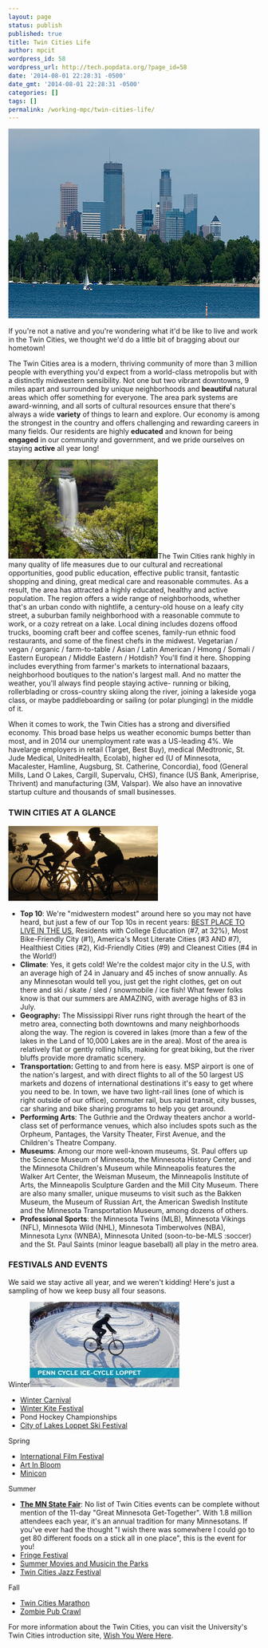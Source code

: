 ```yaml
---
layout: page
status: publish
published: true
title: Twin Cities Life
author: mpcit
wordpress_id: 58
wordpress_url: http://tech.popdata.org/?page_id=58
date: '2014-08-01 22:28:31 -0500'
date_gmt: '2014-08-01 22:28:31 -0500'
categories: []
tags: []
permalink: /working-mpc/twin-cities-life/
---
```

<a href="/images/calhoun-skyline-web.jpg"><img class="alignnone size-full wp-image-115" src="/images/calhoun-skyline-web.jpg" alt="Lake Calhoun" width="1000" height="380" /></a>

If you're not a native and you're wondering what it'd be like to live and work in the Twin Cities, we thought we'd do a little bit of bragging about our hometown!

The Twin Cities area is a modern, thriving community of more than 3 million people with everything you'd expect from a world-class metropolis but with a distinctly midwestern sensibility. Not one but two vibrant downtowns, 9 miles apart and surrounded by unique neighborhoods and <b>beautiful</b> natural areas which offer something for everyone. The area park systems are award-winning, and all sorts of cultural resources ensure that there's always a wide <b>variety</b> of things to learn and explore. Our economy is among the strongest in the country and offers challenging and rewarding careers in many fields. Our residents are highly <b>educated</b> and known for being <b>engaged</b> in our community and government, and we pride ourselves on staying <b>active</b> all year long!

<img class="alignleft wp-image-233 size-medium" src="/images/060430_4569v2-UR_PL_3057-Revision-1-300x199.jpg" alt="Minneapolis" width="300" height="199" />The Twin Cities rank highly in many quality of life measures due to our cultural and recreational opportunities, good public education, effective public transit, fantastic shopping and dining, great medical care and reasonable commutes. As a result, the area has attracted a highly educated, healthy and active population. The region offers a wide range of neighborhoods, whether that's an urban condo with nightlife, a century-old house on a leafy city street, a suburban family neighborhood with a reasonable commute to work, or a cozy retreat on a lake. Local dining includes dozens offood trucks, booming craft beer and coffee scenes, family-run ethnic food restaurants, and some of the finest chefs in the midwest. Vegetarian / vegan / organic / farm-to-table / Asian / Latin American / Hmong / Somali / Eastern European / Middle Eastern / Hotdish? You'll find it here. Shopping includes everything from farmer's markets to international bazaars, neighborhood boutiques to the nation's largest mall. And no matter the weather, you'll always find people staying active- running or biking, rollerblading or cross-country skiing along the river, joining a lakeside yoga class, or maybe paddleboarding or sailing (or polar plunging) in the middle of it.

When it comes to work, the Twin Cities has a strong and diversified economy. This broad base helps us weather economic bumps better than most, and in 2014 our unemployment rate was a US-leading 4%. We havelarge employers in retail (Target, Best Buy), medical (Medtronic, St. Jude Medical, UnitedHealth, Ecolab), higher ed (U of Minnesota, Macalester, Hamline, Augsburg, St. Catherine, Concordia), food (General Mills, Land O Lakes, Cargill, Supervalu, CHS), finance (US Bank, Ameriprise, Thrivent) and manufacturing (3M, Valspar). We also have an innovative startup culture and thousands of small businesses.

### TWIN CITIES AT A GLANCE

<a href="/images/work-life-balance.jpg"><img class="size-medium wp-image-232 alignright" src="/images/work-life-balance-300x150.jpg" alt="work-life-balance" width="300" height="150" /></a>

* <b>Top 10</b>: We're "midwestern modest" around here so you may not have heard, but just a few of our Top 10s in recent years: [BEST PLACE TO LIVE IN THE US](http://www.startribune.com/it-s-official-twin-cities-best-place-to-live-in-nation-says-list-of-lists/339920402/), Residents with College Education (#7, at 32%), Most Bike-Friendly City (#1), America's Most Literate Cities (#3 AND #7), Healthiest Cities (#2), Kid-Friendly Cities (#9) and Cleanest Cities (#4 in the World!)
* <b>Climate</b>: Yes, it gets cold! We're the coldest major city in the U.S, with an average high of 24 in January and 45 inches of snow annually. As any Minnesotan would tell you, just get the right clothes, get on out there and ski / skate / sled / snowmobile / ice fish! What fewer folks know is that our summers are AMAZING, with average highs of 83 in July.
* <strong>Geography:</strong> The Mississippi River runs right through the heart of the metro area, connecting both downtowns and many neighborhoods along the way. The region is covered in lakes (more than a few of the lakes in the Land of 10,000 Lakes are in the area). Most of the area is relatively flat or gently rolling hills, making for great biking, but the river bluffs provide more dramatic scenery.
* <b>Transportation: </b>Getting to and from here is easy. MSP airport is one of the nation's largest, and with direct flights to all of the 50 largest US markets and dozens of international destinations it's easy to get where you need to be. In town, we have two light-rail lines (one of which is right outside of our office), commuter rail, bus rapid transit, city busses, car sharing and bike sharing programs to help you get around.
* <b>Performing Arts</b>: The Guthrie and the Ordway theaters anchor a world-class set of performance venues, which also includes spots such as the Orpheum, Pantages, the Varsity Theater, First Avenue, and the Children's Theatre Company.
* <b>Museums</b>: Among our more well-known museums, St. Paul offers up the Science Museum of Minnesota, the Minnesota History Center, and the Minnesota Children's Museum while Minneapolis features the Walker Art Center, the Weisman Museum, the Minneapolis Institute of Arts, the Minneapolis Sculpture Garden and the Mill City Museum. There are also many smaller, unique museums to visit such as the Bakken Museum, the Museum of Russian Art, the American Swedish Institute and the Minnesota Transportation Museum, among dozens of others.
* <b>Professional Sports</b>: the Minnesota Twins (MLB), Minnesota Vikings (NFL), Minnesota Wild (NHL), Minnesota Timberwolves (NBA), Minnesota Lynx (WNBA), Minnesota United (soon-to-be-MLS :soccer) and the St. Paul Saints (minor league baseball) all play in the metro area.

### FESTIVALS AND EVENTS

We said we stay active all year, and we weren't kidding! Here's just a sampling of how we keep busy all four seasons.

Winter<img class="alignright wp-image-118 size-medium" src="/images/ice-cycle-loppet-300x171.jpg" alt="ice-cycle-loppet" width="300" height="171" />

* <a title="Winter Carnival" href="http://www.winter-carnival.com/" target="_blank">Winter Carnival</a>
* <a title="Winter Kite Festival" href="http://minneapolisparks.org/default.asp?PageID=760" target="_blank">Winter Kite Festival</a>
* Pond Hockey Championships
* <a title="City of Lakes Loppet Ski Festival" href="http://www.loppet.org/cityoflakesloppet/" target="_blank">City of Lakes Loppet Ski Festival</a>

Spring

* <a title="International Film Festival" href="http://mspfilm.org/" target="_blank">International Film Festival</a>
* <a title="Art in Bloom" href="http://new.artsmia.org/visit/annual-events/art-in-bloom/" target="_blank">Art In Bloom</a>
* <a title="Minicon" href="http://mnstf.org/minicon/" target="_blank">Minicon</a>

Summer

* <a title="Minnesota State Fair" href="http://www.mnstatefair.org/" target="_blank"><strong>The MN State Fair</strong></a>: No list of Twin Cities events can be complete without mention of the 11-day "Great Minnesota Get-Together". With 1.8 million attendees each year, it's an annual tradition for many Minnesotans. If you've ever had the thought "I wish there was somewhere I could go to get 80 different foods on a stick all in one place", this is the event for you!
* <a title="Fringe Festival" href="http://www.fringefestival.org/" target="_blank">Fringe Festival</a>
* <a title="Minneapolis Movies and Music in the Parks" href="http://www.mplsmusicandmovies.com/" target="_blank">Summer Movies and Musicin the Parks</a>
* <a title="Twin Cities Jazz Festival" href="http://www.hotsummerjazz.com/" target="_blank">Twin Cities Jazz Festival</a>

Fall

* <a title="Twin Cities Marathon" href="https://www.tcmevents.org/" target="_blank">Twin Cities Marathon</a>
* <a title="Zombie Pub Crawl" href="http://zombiepubcrawl.com/2014-minneapolis/" target="_blank">Zombie Pub Crawl</a>

For more information about the Twin Cities, you can visit the University's Twin Cities introduction site, <a href="http://www1.umn.edu/wishyouwerehere/">Wish You Were Here</a>.

